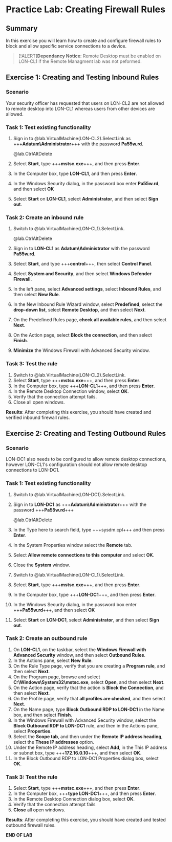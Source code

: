 # Practice Lab: Creating Firewall Rules

## Summary
In this exercise you will learn how to create and configure firewall rules to block and allow specific service connections to a device.

>[!ALERT]**Dependancy Notice**: Remote Desktop must be enabled on LON-CL1 if the Remote Managment lab was not peformed.

## Exercise 1: Creating and Testing Inbound Rules  

### Scenario
Your security officer has requested that users on LON-CL2 are not allowed to remote desktop into LON-CL1 whereas users from other devices are allowed. 

### Task 1: Test existing functionality
1.  Sign in to @lab.VirtualMachine(LON-CL2).SelectLink as +++**Adatum\\Administrator**+++ with the password
    **Pa55w.rd**.

    @lab.CtrlAltDelete
2.  Select **Start**, type +++**mstsc.exe**+++, and then press **Enter**.
3.  In the Computer box, type **LON-CL1**, and then press **Enter**.
4.  In the Windows Security dialog, in the password box enter **Pa55w.rd**, and then select **OK**
5.  Select **Start** on **LON-CL1**, select **Administrator**, and then
    select **Sign out**.

### Task 2: Create an inbound rule 
1.  Switch to @lab.VirtualMachine(LON-CL1).SelectLink.

    @lab.CtrlAltDelete
2.  Sign in to **LON-CL1** as **Adatum\\Administrator** with the password **Pa55w.rd**.
3.  Select **Start**, and type +++**control**+++, then select **Control Panel**.
4.  Select **System and Security**, and then select **Windows Defender Firewall**.
5.  In the left pane, select **Advanced settings**, select **Inbound Rules**, and
    then select **New Rule**.
6.  In the New Inbound Rule Wizard window, select **Predefined**, select the
    **drop-down list**, select **Remote Desktop**, and then select **Next**.
7.  On the Predefined Rules page, **check all available rules**, and then select
    **Next**.
8.  On the Action page, select **Block the connection**, and then select **Finish**.
9.  **Minimize** the Windows Firewall with Advanced Security window.

### Task 3: Test the rule ###
1.  Switch to @lab.VirtualMachine(LON-CL2).SelectLink.
2.  Select **Start**, type +++**mstsc.exe**+++, and then press **Enter**.
3.  In the Computer box, type +++**LON-CL1**+++, and then press **Enter**.
4.  In the Remote Desktop Connection window, select **OK**.
5.  Verify that the connection attempt fails.
6.  Close all open windows.

**Results**: After completing this exercise, you should have created and verified inbound firewall rules.

## Exercise 2: Creating and Testing Outbound Rules  ##

### Scenario
LON-DC1 also needs to be configured to allow remote desktop connections, however LON-CL1's configuration should not allow remote desktop connections to LON-DC1.

### Task 1: Test existing functionality ###
1.  Switch to @lab.VirtualMachine(LON-DC1).SelectLink.
2.  Sign in to **LON-DC1** as +++**Adatum\\Administrator**+++ with the password  +++**Pa55w.rd**+++

    @lab.CtrlAltDelete

3.  In the Type here to search field, type +++sysdm.cpl+++ and then press **Enter**.
4.  In the System Properties window select the **Remote** tab.
5.  Select **Allow remote connections to this computer** and select **OK**. 
6.  Close the **System** window.
7.  Switch to @lab.VirtualMachine(LON-CL1).SelectLink.
8.  Select **Start**, type +++**mstsc.exe**+++, and then press **Enter**.
9.  In the Computer box, type +++**LON-DC1**+++, and then press **Enter**.
10. In the Windows Security dialog, in the password box enter  +++**Pa55w.rd**+++, and then select **OK**
11. Select **Start** on **LON-DC1**, select **Administrator**, and then select **Sign out**.

### Task 2: Create an outbound rule 
1.  On **LON-CL1**, on the taskbar, select the **Windows Firewall with Advanced
    Security** window, and then select **Outbound Rules**.
2.  In the Actions pane, select **New Rule**.
3.  On the Rule Type page, verify that you are creating a **Program rule**, and
    then select **Next**.
4.  On the Program page, browse and select **C:\\Windows\\System32\\mstsc.exe**,
    select **Open**, and then select **Next**.
5.  On the Action page, verify that the action is **Block the Connection**, and
    then select **Next**.
6.  On the Profile page, verify that **all profiles are checked**, and then
    select **Next**.
7.  On the Name page, type **Block Outbound RDP to LON-DC1** in the Name box,
    and then select **Finish**.
8.  In the Windows Firewall with Advanced Security window, select the **Block
    Outbound RDP to LON-DC1** rule, and then in the Actions pane, select
    **Properties**.
9.  Select the **Scope tab**, and then under the **Remote IP address heading**,
    select the **These IP addresses** option.
10. Under the Remote IP address heading, select **Add**, in the This IP address
    or subnet box, type +++**172.16.0.10**+++, and then select **OK**.
11. In the Block Outbound RDP to LON-DC1 Properties dialog box, select **OK**.

### Task 3: Test the rule ###
1.  Select **Start**, type +++**mstsc.exe**+++, and then press **Enter**.
2.  In the Computer box, +++**type LON-DC1**+++, and then press **Enter**.
3.  In the Remote Desktop Connection dialog box, select **OK**.
4.  Verify that the connection attempt fails
5.  **Close** all open windows.

**Results**: After completing this exercise, you should have created and tested outbound firewall rules.

**END OF LAB**
